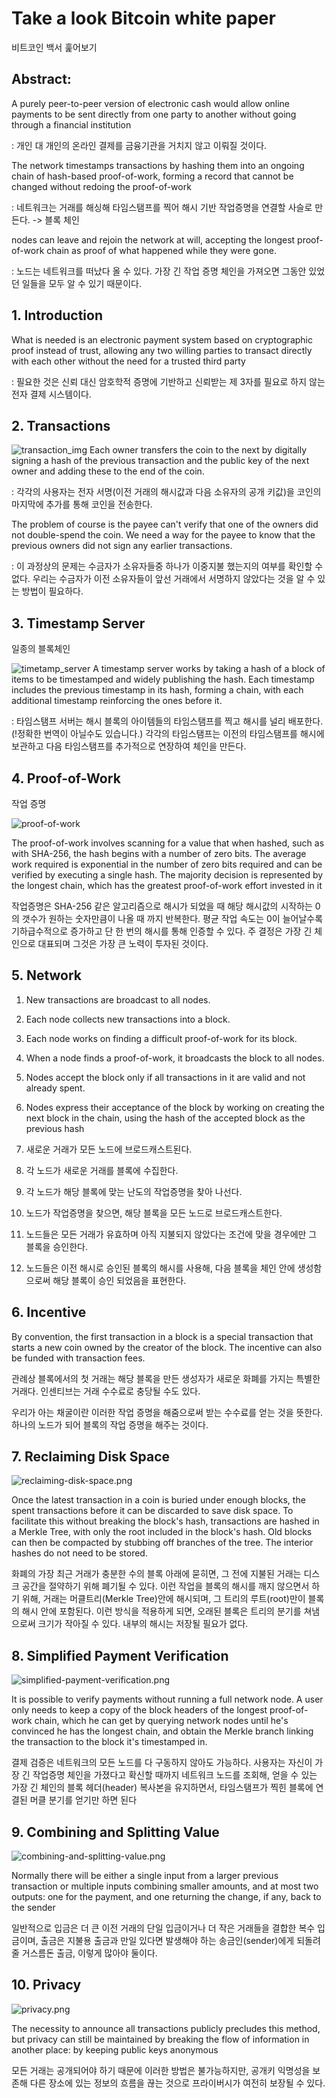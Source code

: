 # Take a look Bitcoin white paper
비트코인 백서 훑어보기

## Abstract:
A purely peer-to-peer version of electronic cash would allow online
payments to be sent directly from one party to another without going through a
financial institution

: 개인 대 개인의 온라인 결제를 금융기관을 거치지 않고 이뤄질 것이다.

The network timestamps transactions by hashing them into an ongoing chain of
hash-based proof-of-work, forming a record that cannot be changed without redoing
the proof-of-work

: 네트워크는 거래를 해싱해 타임스탬프를 찍어 해시 기반 작업증명을 연결할 사슬로 만든다.
-> 블록 체인

nodes can leave and rejoin the network at will, accepting the longest
proof-of-work chain as proof of what happened while they were gone.

: 노드는 네트워크를 떠났다 올 수 있다. 가장 긴 작업 증명 체인을 가져오면 그동안 있었던 일들을 모두 알 수 있기 때문이다.


## 1. Introduction
What is needed is an electronic payment system based on cryptographic proof instead of trust,
allowing any two willing parties to transact directly with each other without the need for a trusted
third party

: 필요한 것은 신뢰 대신 암호학적 증명에 기반하고 신뢰받는 제 3자를 필요로 하지 않는 전자 결제 시스템이다.

## 2. Transactions

![transaction_img](transaction_img.png)
Each owner transfers the coin to the
next by digitally signing a hash of the previous transaction and the public key of the next owner
and adding these to the end of the coin.

: 각각의 사용자는 전자 서명(이전 거래의 해시값과 다음 소유자의 공개 키값)을 코인의 마지막에 추가를 통해 코인을 전송한다.

The problem of course is the payee can't verify that one of the owners did not double-spend
the coin. We need a way for the payee to know that the previous owners did not sign any earlier
transactions. 

: 이 과정상의 문제는 수금자가 소유자들중 하나가 이중지불 했는지의 여부를 확인할 수 없다.
우리는 수금자가 이전 소유자들이 앞선 거래에서 서명하지 않았다는 것을 알 수 있는 방법이 필요하다.

## 3. Timestamp Server
일종의 블록체인

![timetamp_server](timestamp_server.png)
A timestamp server works by taking a
hash of a block of items to be timestamped and widely publishing the hash.
Each timestamp includes the previous timestamp in
its hash, forming a chain, with each additional timestamp reinforcing the ones before it.

: 타임스탬프 서버는 해시 블록의 아이템들의 타임스탬프를 찍고 해시를
널리 배포한다.(!정확한 번역이 아닐수도 있습니다.) 각각의 타임스탬프는 이전의 타임스탬프를 해시에 보관하고 다음 타임스탬프를 추가적으로 연장하여 체인을 만든다.


## 4. Proof-of-Work
작업 증명

![proof-of-work](proof-of-work.png)

The proof-of-work involves scanning for a value that when hashed, such as with SHA-256, the
hash begins with a number of zero bits.
The average work required is exponential in the number
of zero bits required and can be verified by executing a single hash.
The majority
decision is represented by the longest chain, which has the greatest proof-of-work effort invested
in it

작업증명은 SHA-256 같은 알고리즘으로 해시가 되었을 때 해당 해시값의 시작하는 0의 갯수가 원하는 숫자만큼이 나올 때 까지 반복한다.
평균 작업 속도는 0이 늘어날수록 기하급수적으로 증가하고 단 한 번의 해시를 통해 인증할 수 있다. 
주 결정은 가장 긴 체인으로 대표되며 그것은 가장 큰 노력이 투자된 것이다.

## 5. Network
1) New transactions are broadcast to all nodes.
2) Each node collects new transactions into a block.
3) Each node works on finding a difficult proof-of-work for its block.
4) When a node finds a proof-of-work, it broadcasts the block to all nodes.
5) Nodes accept the block only if all transactions in it are valid and not already spent.
6) Nodes express their acceptance of the block by working on creating the next block in the
   chain, using the hash of the accepted block as the previous hash


1) 새로운 거래가 모든 노드에 브로드캐스트된다.
2) 각 노드가 새로운 거래를 블록에 수집한다.
3) 각 노드가 해당 블록에 맞는 난도의 작업증명을 찾아 나선다.
4) 노드가 작업증명을 찾으면, 해당 블록을 모든 노드로 브로드캐스트한다.
5) 노드들은 모든 거래가 유효하며 아직 지불되지 않았다는 조건에 맞을 경우에만 그 블록을 승인한다.
6) 노드들은 이전 해시로 승인된 블록의 해시를 사용해, 다음 블록을 체인 안에 생성함으로써 해당 블록이 승인 되었음을 표현한다.

## 6. Incentive
By convention, the first transaction in a block is a special transaction that starts a new coin owned
by the creator of the block. The incentive can also be funded with transaction fees.

관례상 블록에서의 첫 거래는 해당 블록을 만든 생성자가 새로운 화폐를 가지는 특별한 거래다. 인센티브는 거래 수수료로 충당될 수도 있다.

우리가 아는 채굴이란 이러한 작업 증명을 해줌으로써 받는 수수료를 얻는 것을 뜻한다. 하나의 노드가 되어 블록의 작업 증명을 해주는 것이다.

## 7. Reclaiming Disk Space

![reclaiming-disk-space.png](reclaiming-disk-space.png)

Once the latest transaction in a coin is buried under enough blocks, the spent transactions before
it can be discarded to save disk space. To facilitate this without breaking the block's hash,
transactions are hashed in a Merkle Tree, with only the root included in the block's hash.
Old blocks can then be compacted by stubbing off branches of the tree. The interior hashes do
not need to be stored.

화폐의 가장 최근 거래가 충분한 수의 블록 아래에 묻히면, 그 전에 지불된 거래는 디스크 공간을 절약하기 위해 폐기될 수 있다. 
이런 작업을 블록의 해시를 깨지 않으면서 하기 위해, 거래는 머클트리(Merkle Tree)안에 해시되며, 
그 트리의 루트(root)만이 블록의 해시 안에 포함된다. 
이런 방식을 적용하게 되면, 오래된 블록은 트리의 분기를 쳐냄으로써 크기가 작아질 수 있다. 내부의 해시는 저장될 필요가 없다.

## 8. Simplified Payment Verification

![simplified-payment-verification.png](simplified-payment-verification.png)

It is possible to verify payments without running a full network node. A user only needs to keep
a copy of the block headers of the longest proof-of-work chain, which he can get by querying
network nodes until he's convinced he has the longest chain, and obtain the Merkle branch
linking the transaction to the block it's timestamped in.

결제 검증은 네트워크의 모든 노드를 다 구동하지 않아도 가능하다.
사용자는 자신이 가장 긴 작업증명 체인을 가졌다고 확신할 때까지 네트워크 노드를 조회해, 
얻을 수 있는 가장 긴 체인의 블록 헤더(header) 복사본을 유지하면서, 타임스탬프가 찍힌 블록에 연결된 머클 분기를 얻기만 하면 된다

## 9. Combining and Splitting Value

![combining-and-splitting-value.png](combining-and-splitting-value.png)

Normally there will be either a single input
from a larger previous transaction or multiple inputs combining smaller amounts, and at most two
outputs: one for the payment, and one returning the change, if any, back to the sender

일반적으로 입금은 더 큰 이전 거래의 단일 입금이거나 더 작은 거래들을 결합한 복수 입금이며, 출금은 지불용 출금과 만일 있다면 발생해야 하는 송금인(sender)에게 되돌려줄 거스름돈 출금, 이렇게 많아야 둘이다.

## 10. Privacy

![privacy.png](privacy.png)

The necessity to announce all transactions publicly
precludes this method, but privacy can still be maintained by breaking the flow of information in
another place: by keeping public keys anonymous

모든 거래는 공개되어야 하기 때문에 이러한 방법은 불가능하지만, 공개키 익명성을 보존해 다른 장소에 있는 정보의 흐름을 끊는 것으로 프라이버시가 여전히 보장될 수 있다.